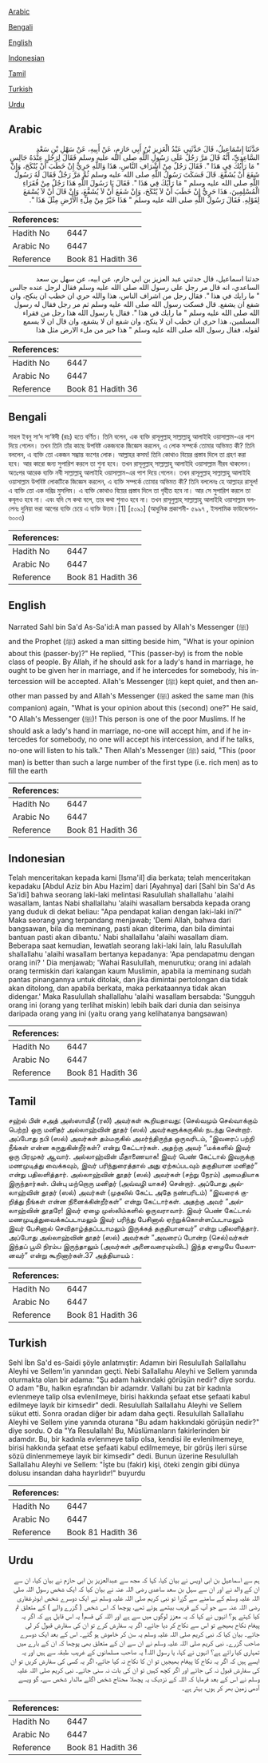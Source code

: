 [Arabic](#arabic)

[Bengali](#bengali)

[English](#english)

[Indonesian](#indonesian)

[Tamil](#tamil)

[Turkish](#turkish)

[Urdu](#urdu)

## Arabic


<div dir="rtl" lang="ar" style={{fontSize:'larger',backgroundColor:'#f8f9fa',padding:20}}>
حَدَّثَنَا إِسْمَاعِيلُ، قَالَ حَدَّثَنِي عَبْدُ الْعَزِيزِ بْنُ أَبِي حَازِمٍ، عَنْ أَبِيهِ، عَنْ سَهْلِ بْنِ سَعْدٍ السَّاعِدِيِّ، أَنَّهُ قَالَ مَرَّ رَجُلٌ عَلَى رَسُولِ اللَّهِ صلى الله عليه وسلم فَقَالَ لِرَجُلٍ عِنْدَهُ جَالِسٍ ‏"‏ مَا رَأْيُكَ فِي هَذَا ‏"‏‏.‏ فَقَالَ رَجُلٌ مِنْ أَشْرَافِ النَّاسِ، هَذَا وَاللَّهِ حَرِيٌّ إِنْ خَطَبَ أَنْ يُنْكَحَ، وَإِنْ شَفَعَ أَنْ يُشَفَّعَ‏.‏ قَالَ فَسَكَتَ رَسُولُ اللَّهِ صلى الله عليه وسلم ثُمَّ مَرَّ رَجُلٌ فَقَالَ لَهُ رَسُولُ اللَّهِ صلى الله عليه وسلم ‏"‏ مَا رَأْيُكَ فِي هَذَا ‏"‏‏.‏ فَقَالَ يَا رَسُولَ اللَّهِ هَذَا رَجُلٌ مِنْ فُقَرَاءِ الْمُسْلِمِينَ، هَذَا حَرِيٌّ إِنْ خَطَبَ أَنْ لاَ يُنْكَحَ، وَإِنْ شَفَعَ أَنْ لاَ يُشَفَّعَ، وَإِنْ قَالَ أَنْ لاَ يُسْمَعَ لِقَوْلِهِ‏.‏ فَقَالَ رَسُولُ اللَّهِ صلى الله عليه وسلم ‏"‏ هَذَا خَيْرٌ مِنْ مِلْءِ الأَرْضِ مِثْلَ هَذَا ‏"‏‏.‏
</div>
<div style={{backgroundColor:'#f8f9fa',padding:20, marginBottom: 10}}><table> <thead> <tr> <th>References:</th> <th></th> </tr> </thead> <tbody><tr><td>Hadith No</td><td>6447</td></tr><tr><td>Arabic No</td><td>6447</td></tr><tr><td>Reference</td><td>Book 81 Hadith 36</td></tr></tbody></table></div>


<div dir="rtl" lang="ar" style={{fontSize:'larger',backgroundColor:'#f8f9fa',padding:20}}>
حدثنا اسماعيل، قال حدثني عبد العزيز بن ابي حازم، عن ابيه، عن سهل بن سعد الساعدي، انه قال مر رجل على رسول الله صلى الله عليه وسلم فقال لرجل عنده جالس " ما رايك في هذا ". فقال رجل من اشراف الناس، هذا والله حري ان خطب ان ينكح، وان شفع ان يشفع. قال فسكت رسول الله صلى الله عليه وسلم ثم مر رجل فقال له رسول الله صلى الله عليه وسلم " ما رايك في هذا ". فقال يا رسول الله هذا رجل من فقراء المسلمين، هذا حري ان خطب ان لا ينكح، وان شفع ان لا يشفع، وان قال ان لا يسمع لقوله. فقال رسول الله صلى الله عليه وسلم " هذا خير من ملء الارض مثل هذا
</div>
<div style={{backgroundColor:'#f8f9fa',padding:20, marginBottom: 10}}><table> <thead> <tr> <th>References:</th> <th></th> </tr> </thead> <tbody><tr><td>Hadith No</td><td>6447</td></tr><tr><td>Arabic No</td><td>6447</td></tr><tr><td>Reference</td><td>Book 81 Hadith 36</td></tr></tbody></table></div>

## Bengali


<div dir="ltr" lang="bn" style={{fontSize:'larger',backgroundColor:'#f8f9fa',padding:20}}>
সাহল ইবনু সা‘দ সা‘ঈদী (রাঃ) হতে বর্ণিত। তিনি বলেন, এক ব্যক্তি রাসূলুল্লাহ্ সাল্লাল্লাহু আলাইহি ওয়াসাল্লাম-এর পাশ দিয়ে গেলেন। তখন তিনি তাঁর কাছে উপবিষ্ট একজনকে জিজ্ঞেস করলেন, এ লোক সম্পর্কে তোমার অভিমত কী? তিনি বললেন, এ ব্যক্তি তো একজন সম্ভ্রান্ত বংশের লোক। আল্লাহর কসম! তিনি কোথাও বিয়ের প্রস্তাব দিলে তা গ্রহণ করা হবে। আর কারো জন্য সুপারিশ করলে তা শুনা হবে। তখন রাসূলুল্লাহ্ সাল্লাল্লাহু আলাইহি ওয়াসাল্লাম নীরব থাকলেন। অতঃপর আরেক ব্যক্তি নবী সাল্লাল্লাহু আলাইহি ওয়াসাল্লাম-এর পাশ দিয়ে গেলেন। তখন রাসূলুল্লাহ্ সাল্লাল্লাহু আলাইহি ওয়াসাল্লাম উপবিষ্ট লোকটিকে জিজ্ঞেস করলেন, এ ব্যক্তি সম্পর্কে তোমার অভিমত কী? তিনি বললেনঃ হে আল্লাহর রাসূল! এ ব্যক্তি তো এক দরিদ্র মুসলিম। এ ব্যক্তি কোথাও বিয়ের প্রস্তাব দিলে তা গৃহীত হবে না। আর সে সুপারিশ করলে তা কবূলও হবে না। এবং যদি সে কথা বলে, তার কথা শুনাও হবে না। তখন রাসূলুল্লাহ্ সাল্লাল্লাহু আলাইহি ওয়াসাল্লাম বললেনঃ দুনিয়া ভরা আগের ব্যক্তি চেয়ে এ ব্যক্তি উত্তম।[1] [৫০৯১] (আধুনিক প্রকাশনী- ৫৯৯৭ , ইসলামিক ফাউন্ডেশন- ৬০০৩)
</div>
<div style={{backgroundColor:'#f8f9fa',padding:20, marginBottom: 10}}><table> <thead> <tr> <th>References:</th> <th></th> </tr> </thead> <tbody><tr><td>Hadith No</td><td>6447</td></tr><tr><td>Arabic No</td><td>6447</td></tr><tr><td>Reference</td><td>Book 81 Hadith 36</td></tr></tbody></table></div>

## English


<div dir="ltr" lang="en" style={{fontSize:'larger',backgroundColor:'#f8f9fa',padding:20}}>
Narrated Sahl bin Sa'd As-Sa'id:A man passed by Allah's Messenger (ﷺ) and the Prophet (ﷺ) asked a man sitting beside him, "What is your opinion about this (passer-by)?" He replied, "This (passer-by) is from the noble class of people. By Allah, if he should ask for a lady's hand in marriage, he ought to be given her in marriage, and if he intercedes for somebody, his intercession will be accepted. Allah's Messenger (ﷺ) kept quiet, and then another man passed by and Allah's Messenger (ﷺ) asked the same man (his companion) again, "What is your opinion about this (second) one?" He said, "O Allah's Messenger (ﷺ)! This person is one of the poor Muslims. If he should ask a lady's hand in marriage, no-one will accept him, and if he intercedes for somebody, no one will accept his intercession, and if he talks, no-one will listen to his talk." Then Allah's Messenger (ﷺ) said, "This (poor man) is better than such a large number of the first type (i.e. rich men) as to fill the earth
</div>
<div style={{backgroundColor:'#f8f9fa',padding:20, marginBottom: 10}}><table> <thead> <tr> <th>References:</th> <th></th> </tr> </thead> <tbody><tr><td>Hadith No</td><td>6447</td></tr><tr><td>Arabic No</td><td>6447</td></tr><tr><td>Reference</td><td>Book 81 Hadith 36</td></tr></tbody></table></div>

## Indonesian


<div dir="ltr" lang="id" style={{fontSize:'larger',backgroundColor:'#f8f9fa',padding:20}}>
Telah menceritakan kepada kami [Isma'il] dia berkata; telah menceritakan kepadaku [Abdul Aziz bin Abu Hazim] dari [Ayahnya] dari [Sahl bin Sa'd As Sa'idi] bahwa seorang laki-laki melintasi Rasulullah shallallahu 'alaihi wasallam, lantas Nabi shallallahu 'alaihi wasallam bersabda kepada orang yang duduk di dekat beliau: "Apa pendapat kalian dengan laki-laki ini?" Maka seorang yang terpandang menjawab; 'Demi Allah, bahwa dari bangsawan, bila dia meminang, pasti akan diterima, dan bila dimintai bantuan pasti akan dibantu.' Nabi shallallahu 'alaihi wasallam diam. Beberapa saat kemudian, lewatlah seorang laki-laki lain, lalu Rasulullah shallallahu 'alaihi wasallam bertanya kepadanya: 'Apa pendapatmu dengan orang ini? ' Dia menjawab; 'Wahai Rasulullah, menurutku; orang ini adalah orang termiskin dari kalangan kaum Muslimin, apabila ia meminang sudah pantas pinangannya untuk ditolak, dan jika dimintai pertolongan dia tidak akan ditolong, dan apabila berkata, maka perkataannya tidak akan didengar.' Maka Rasulullah shallallahu 'alaihi wasallam bersabda: 'Sungguh orang ini (orang yang terlihat miskin) lebih baik dari dunia dan seisinya daripada orang yang ini (yaitu orang yang kelihatanya bangsawan)
</div>
<div style={{backgroundColor:'#f8f9fa',padding:20, marginBottom: 10}}><table> <thead> <tr> <th>References:</th> <th></th> </tr> </thead> <tbody><tr><td>Hadith No</td><td>6447</td></tr><tr><td>Arabic No</td><td>6447</td></tr><tr><td>Reference</td><td>Book 81 Hadith 36</td></tr></tbody></table></div>

## Tamil


<div dir="ltr" lang="ta" style={{fontSize:'larger',backgroundColor:'#f8f9fa',padding:20}}>
சஹ்ல் பின் சஅத் அஸ்ஸாயிதீ (ரலி) அவர்கள் கூறியதாவது: (செல்வமும் செல்வாக்கும் பெற்ற) ஒரு மனிதர் அல்லாஹ்வின் தூதர் (ஸல்) அவர்களுக்கருகில் நடந்து சென்றார். அப்போது நபி (ஸல்) அவர்கள் தம்மருகில் அமர்ந்திருந்த ஒருவரிடம், “இவரைப் பற்றி நீங்கள் என்ன கருதுகின்றீர்கள்? என்று கேட்டார்கள். அதற்கு அவர் “மக்களில் இவர் ஒரு பிரமுகர் ஆவார். அல்லாஹ்வின் மீதாணையாக! இவர் பெண் கேட்டால் இவருக்கு மணமுடித்து வைக்கவும், இவர் பரிந்துரைத்தால் அது ஏற்கப்படவும் தகுதியான மனிதர்” என்று பதிலளித்தார். அல்லாஹ்வின் தூதர் (ஸல்) அவர்கள் (சற்று நேரம்) அமைதியாக இருந்தார்கள். பின்பு மற்றொரு மனிதர் (அவ்வழி யாகச்) சென்றார். அப்போது அல்லாஹ்வின் தூதர் (ஸல்) அவர்கள் (முதலில் கேட்ட அதே நண்பரிடம்) “இவரைக் குறித்து நீங்கள் என்ன நினைக்கின்றீர்கள்” என்று கேட்டார்கள். அதற்கு அவர் “அல்லாஹ்வின் தூதரே! இவர் ஏழை முஸ்லிம்களில் ஒருவராவார். இவர் பெண் கேட்டால் மணமுடித்துவைக்கப்படாமலும் இவர் பரிந்து பேசினால் ஏற்றுக்கொள்ளப்படாமலும் இவர் பேசினால் செவிதாழ்த்தப்படாமலும் இருக்கத் தகுதியானவர்” என்று பதிலளித்தார். அப்போது அல்லாஹ்வின் தூதர் (ஸல்) அவர்கள் “அவரைப் போன்ற (செல்)வர்கள் இந்தப் பூமி நிரம்ப இருந்தாலும் (அவர்கள் அனைவரையும்விட) இந்த ஏழையே மேலானவர்” என்று கூறினார்கள்.37 அத்தியாயம் :
</div>
<div style={{backgroundColor:'#f8f9fa',padding:20, marginBottom: 10}}><table> <thead> <tr> <th>References:</th> <th></th> </tr> </thead> <tbody><tr><td>Hadith No</td><td>6447</td></tr><tr><td>Arabic No</td><td>6447</td></tr><tr><td>Reference</td><td>Book 81 Hadith 36</td></tr></tbody></table></div>

## Turkish


<div dir="ltr" lang="tr" style={{fontSize:'larger',backgroundColor:'#f8f9fa',padding:20}}>
Sehl İbn Sa'd es-Saidi şöyle anlatmıştir: Adamın biri Resulullah Sallallahu Aleyhi ve Sellem'in yanından geçti. Nebi Sallallahu Aleyhi ve Sellem yanında oturmakta olan bir adama: "Şu adam hakkındaki görüşün nedir? diye sordu. O adam "Bu, halkın eşrafından bir adamdır. Vallahi bu zat bir kadınla evlenmeye talip olsa evlenilmeye, birisi hakkında şefaat etse şefaati kabul edilmeye layık bir kimsedir" dedi. Resulullah Sallallahu Aleyhi ve Sellem sükut etti. Sonra oradan diğer bir adam daha geçti. Resulullah Sallallahu Aleyhi ve Sellem yine yanında oturana "Bu adam hakkındaki görüşün nedir?" diye sordu. O da "Ya Resulallah! Bu, Müslümanların fakirlerinden bir adamdır. Bu, bir kadınla evlenmeye talip olsa, kendisi ile evlenilmemeye, birisi hakkında şefaat etse şefaati kabul edilmemeye, bir görüş ileri sürse sözü dinlenmemeye layık bir kimsedir" dedi. Bunun üzerine Resulullah Sallallahu Aleyhi ve Sellem: "İşte bu (fakir) kişi, öteki zengin gibi dünya dolusu insandan daha hayırlıdır!" buyurdu
</div>
<div style={{backgroundColor:'#f8f9fa',padding:20, marginBottom: 10}}><table> <thead> <tr> <th>References:</th> <th></th> </tr> </thead> <tbody><tr><td>Hadith No</td><td>6447</td></tr><tr><td>Arabic No</td><td>6447</td></tr><tr><td>Reference</td><td>Book 81 Hadith 36</td></tr></tbody></table></div>

## Urdu


<div dir="rtl" lang="ur" style={{fontSize:'larger',backgroundColor:'#f8f9fa',padding:20}}>
ہم سے اسماعیل بن ابی اویس نے بیان کیا، کہا کہ مجھ سے عبدالعزیز بن ابی حازم نے بیان کیا، ان سے ان کے والد نے اور ان سے سہل بن سعد ساعدی رضی اللہ عنہ نے بیان کیا کہ ایک شخص رسول اللہ صلی اللہ علیہ وسلم کے سامنے سے گزرا تو نبی کریم صلی اللہ علیہ وسلم نے ایک دوسرے شخص ابوذرغفاری رضی اللہ عنہ سے جو آپ کے قریب بیٹھے ہوئے تھے، پوچھا کہ اس شخص ( گزرے والے ) کے متعلق تم کیا کہتے ہو؟ انہوں نے کہا کہ یہ معزز لوگوں میں سے ہے اور اللہ کی قسم! یہ اس قابل ہے کہ اگر یہ پیغام نکاح بھیجے تو اس سے نکاح کر دیا جائے۔ اگر یہ سفارش کرے تو ان کی سفارش قبول کر لی جائے۔ بیان کیا کہ نبی کریم صلی اللہ علیہ وسلم یہ سن کر خاموش ہو گئے۔ اس کے بعد ایک دوسرے صاحب گزرے۔ نبی کریم صلی اللہ علیہ وسلم نے ان سے ان کے متعلق بھی پوچھا کہ ان کے بارے میں تمہاری کیا رائے ہے؟ انہوں نے کہا، یا رسول اللہ! یہ صاحب مسلمانوں کے غریب طبقہ سے ہیں اور یہ ایسے ہیں کہ اگر یہ نکاح کا پیغام بھیجیں تو ان کا نکاح نہ کیا جائے، اگر یہ کسی کی سفارش کریں تو ان کی سفارش قبول نہ کی جائے اور اگر کچھ کہیں تو ان کی بات نہ سنی جائے۔ نبی کریم صلی اللہ علیہ وسلم نے اس کے بعد فرمایا کہ اللہ کے نزدیک یہ پچھلا محتاج شخص اگلے مالدار شخص سے، گو ویسے آدمی زمین بھر کر ہوں، بہتر ہے۔
</div>
<div style={{backgroundColor:'#f8f9fa',padding:20, marginBottom: 10}}><table> <thead> <tr> <th>References:</th> <th></th> </tr> </thead> <tbody><tr><td>Hadith No</td><td>6447</td></tr><tr><td>Arabic No</td><td>6447</td></tr><tr><td>Reference</td><td>Book 81 Hadith 36</td></tr></tbody></table></div>